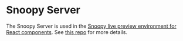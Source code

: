 # Snoopy Server

The Snoopy Server is used in the [Snoopy live preview environment for React
components](https://github.com/prodo-ai/snoopy). See [this
repo](https://github.com/prodo-ai/snoopy) for more details.
